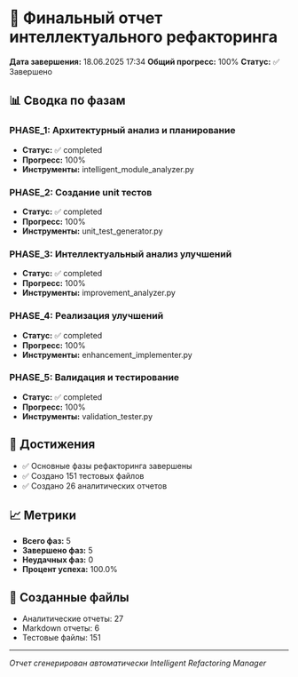 # 🧠 Финальный отчет интеллектуального рефакторинга

**Дата завершения:** 18.06.2025 17:34
**Общий прогресс:** 100%
**Статус:** ✅ Завершено

## 📊 Сводка по фазам

### PHASE_1: Архитектурный анализ и планирование
- **Статус:** ✅ completed
- **Прогресс:** 100%
- **Инструменты:** intelligent_module_analyzer.py

### PHASE_2: Создание unit тестов
- **Статус:** ✅ completed
- **Прогресс:** 100%
- **Инструменты:** unit_test_generator.py

### PHASE_3: Интеллектуальный анализ улучшений
- **Статус:** ✅ completed
- **Прогресс:** 100%
- **Инструменты:** improvement_analyzer.py

### PHASE_4: Реализация улучшений
- **Статус:** ✅ completed
- **Прогресс:** 100%
- **Инструменты:** enhancement_implementer.py

### PHASE_5: Валидация и тестирование
- **Статус:** ✅ completed
- **Прогресс:** 100%
- **Инструменты:** validation_tester.py

## 🎯 Достижения

- ✅ Основные фазы рефакторинга завершены
- ✅ Создано 151 тестовых файлов
- ✅ Создано 26 аналитических отчетов


## 📈 Метрики

- **Всего фаз:** 5
- **Завершено фаз:** 5
- **Неудачных фаз:** 0
- **Процент успеха:** 100.0%

## 📁 Созданные файлы

- Аналитические отчеты: 27
- Markdown отчеты: 6
- Тестовые файлы: 151

---
*Отчет сгенерирован автоматически Intelligent Refactoring Manager*
